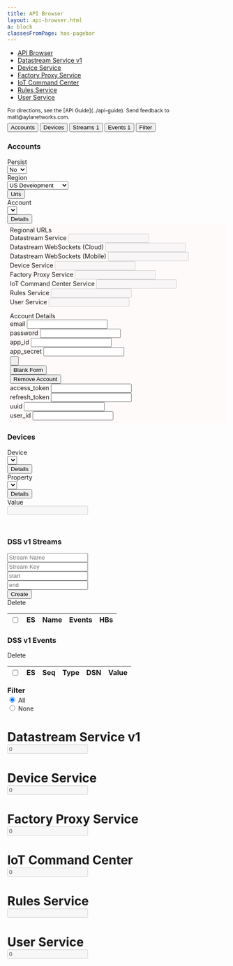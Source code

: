 ```yaml
---
title: API Browser
layout: api-browser.html
a: block
classesFromPage: has-pagebar
---
```


<aside id="pagebar" class="d-xl-block collapse">
  <ul>
    <li><a href="#core-title">API Browser</a></li>
    <li><a href="#datastream-service-header">Datastream Service v1</a></li>
    <li><a href="#device-service-header">Device Service</a></li>
    <li><a href="#factory-proxy-service-header">Factory Proxy Service</a></li>
    <li><a href="#iot-command-center-service-header">IoT Command Center</a></li>
    <li><a href="#rules-service-header">Rules Service</a></li>
    <li><a href="#user-service-header">User Service</a></li>
  </ul>
</aside>
<div style="font-size:85%;margin-bottom:6px;">For directions, see the [API Guide](../api-guide). Send feedback to matt&#64;aylanetworks.com.</div>
<div class="btn-group control-btns special">
  <button id="accounts-button" type="button" class="btn btn-sm btn-outline-info" data-toggle="button" aria-pressed="false" autocomplete="off">Accounts</button>
  <button id="devices-button" type="button" class="btn btn-sm btn-outline-info" data-toggle="button" aria-pressed="false" autocomplete="off">Devices</button>
  <button id="streams-button" type="button" class="btn btn-sm btn-outline-info" data-toggle="button" aria-pressed="false" autocomplete="off">Streams 1</button>
  <button id="events-button" type="button" class="btn btn-sm btn-outline-info" data-toggle="button" aria-pressed="false" autocomplete="off">Events 1</button>
  <button id="filter-button" type="button" class="btn btn-sm btn-outline-info" data-toggle="button" aria-pressed="false" autocomplete="off">Filter</button>
</div>
<div id="accounts-section">
  <div class="panel">
    <h3>Accounts</h3>
    <div class="form-row">
      <div class="col-12 col-md-2">
        <div class="form-row">
          <div class="col-12">
            <label>Persist</label>
          </div>
        </div>
        <div class="form-row">
          <div class="col mb-2">
            <select id="persist" class="form-control form-control-sm">
              <option value="0">No</option>
              <option value="1">Yes</option>
            </select>
          </div>
        </div>
      </div>
      <div class="col-12 col-md-5">
        <div class="form-row">
          <div class="col-12">
            <label>Region</label>
          </div>
        </div>
        <div class="form-row">
          <div class="col mb-2">
            <select class="form-control form-control-sm ayla-regions">
              <option value="cndev">China Development</option>
              <option value="cnfield">China Field</option>
              <option value="eufield">EU Field</option>
              <option value="usdev" selected>US Development</option>
              <option value="usfield">US Field</option>
            </select>
          </div>
          <div class="col-auto">
            <button type="button" class="btn btn-sm btn-info btn-block" data-toggle="collapse" data-target="#ayla-region-urls" aria-expanded="false">Urls</button>
          </div>
        </div>
      </div>
      <div class="col-12 col-md-5">
        <div class="form-row">
          <div class="col-12">
            <label>Account</label>
          </div>
        </div>
        <div class="form-row">
          <div class="col mb-2">
            <select class="form-control form-control-sm ayla-accounts"></select>
          </div>
          <div class="col-auto">
            <button type="button" class="btn btn-sm btn-info btn-block" data-toggle="collapse" data-target="#ayla-account-details" aria-expanded="false">Details</button>
          </div>
        </div>
      </div>
    </div>
    <div id="ayla-region-urls" class="collapse" style="padding: 6px; background: snow;">
      <div class="title">Regional URLs</div>
      <div class="form-row">
        <div class="col-12 col-md-6 mb-2">
          <label>Datastream Service</label>
          <input id="datastream-service-url" type="text" class="form-control form-control-sm" disabled>
        </div>
        <div class="col-12 col-md-6 mb-2">
          <label>Datastream WebSockets (Cloud)</label>
          <input id="datastream-cloud-url" type="text" class="form-control form-control-sm" disabled>
        </div>
        <div class="col-12 col-md-6 mb-2">
          <label>Datastream WebSockets (Mobile)</label>
          <input id="datastream-mobile-url" type="text" class="form-control form-control-sm" disabled>
        </div>
        <div class="col-12 col-md-6 mb-2">
          <label>Device Service</label>
          <input id="device-service-url" type="text" class="form-control form-control-sm" disabled>
        </div>
        <div class="col-12 col-md-6 mb-2">
          <label>Factory Proxy Service</label>
          <input id="factory-proxy-service-url" type="text" class="form-control form-control-sm" disabled>
        </div>
        <div class="col-12 col-md-6 mb-2">
          <label>IoT Command Center Service</label>
          <input id="icc-service-url" type="text" class="form-control form-control-sm" disabled>
        </div>
        <div class="col-12 col-md-6 mb-2">
          <label>Rules Service</label>
          <input id="rules-service-url" type="text" class="form-control form-control-sm" disabled>
        </div>
        <div class="col-12 col-md-6 mb-2">
          <label>User Service</label>
          <input id="user-service-url" type="text" class="form-control form-control-sm" disabled>
        </div>
      </div>
    </div>
    <div id="ayla-account-details" class="collapse" style="padding: 6px; background: snow;">
      <div class="title">Account Details</div>
      <div class="form-row">
        <div class="col-12 col-md-6 col-lg-3 mb-2">
          <label>email</label>
          <input id="ayla-account-email" type="text" class="form-control form-control-sm">
        </div>
        <div class="col-12 col-md-6 col-lg-3 mb-2">
          <label>password</label>
          <input id="ayla-account-password" type="password" class="form-control form-control-sm" autocomplete='new-password'>
        </div>
        <div class="col-12 col-md-6 col-lg-3 mb-2">
          <label>app_id</label>
          <input id="ayla-account-app-id" type="text" class="form-control form-control-sm">
        </div>
        <div class="col-12 col-md-6 col-lg-3 mb-2">
          <label>app_secret</label>
          <input id="ayla-account-app-secret" type="text" class="form-control form-control-sm">
        </div>
      </div>
      <div class="form-row">
        <div class="col-12 col-md-6 col-lg-3 mt-2 mb-2">
          <button id="ayla-account-tokens-btn" type="button" class="btn btn-sm btn-block">&nbsp;</button>
        </div>
        <div class="col-12 col-md-6 col-lg-3 mt-2 mb-2">
          <button id="ayla-add-account-btn" type="button" class="btn btn-sm btn-primary btn-block">Blank Form</button>
        </div>
        <div class="col-12 col-md-6 col-lg-3 mt-2 mb-2">
          <button id="ayla-remove-account-btn" type="button" class="btn btn-sm btn-danger btn-block">Remove Account</button>
        </div>
      </div>
      <div class="form-row">
        <div class="col-12 col-lg-3 mb-2">
          <label>access_token</label>
          <input id="ayla-account-access-token" type="text" class="form-control form-control-sm">
        </div>
        <div class="col-12 col-lg-3 mb-2">
          <label>refresh_token</label>
          <input id="ayla-account-refresh-token" type="text" class="form-control form-control-sm">
        </div>
        <div class="col-12 col-lg-3 mb-2">
          <label>uuid</label>
          <input id="ayla-account-uuid" type="text" class="form-control form-control-sm">
        </div>
        <div class="col-12 col-lg-3 mb-2">
          <label>user_id</label>
          <input id="ayla-account-user-id" type="text" class="form-control form-control-sm">
        </div>
      </div>
    </div>
  </div>
</div>
<div id="devices-section">
  <div class="panel">
    <h3>Devices</h3>
    <div class="form-row">
      <div class="col-12 col-md-4">
        <div class="form-row">
          <div class="col-12">
            <label>Device</label>
          </div>
        </div>
        <div class="form-row">
          <div class="col mb-2">
            <select id="dt-device-selector" class="form-control form-control-sm"></select>
          </div>
          <div class="col-auto">
            <button type="button" class="btn btn-sm btn-info btn-block" data-toggle="collapse" data-target="#dt-device-details" aria-expanded="false">Details</button>
          </div>
        </div>
      </div>
      <div class="col-12 col-md-4">
        <div class="form-row">
          <div class="col-12">
            <label>Property</label>
          </div>
        </div>
        <div class="form-row">
          <div class="col mb-2">
            <select id="dt-property-selector" class="form-control form-control-sm"></select>
          </div>
          <div class="col-auto">
            <button type="button" class="btn btn-sm btn-info btn-block" data-toggle="collapse" data-target="#dt-property-details" aria-expanded="false">Details</button>
          </div>
        </div>
      </div>
      <div class="col-12 col-sm-4 mb-2">
        <label>Value</label>
        <div class="row no-gutters">
          <div class="col">
            <div id="dt-value-wrapper"><input type="text" class="form-control form-control-sm" disabled></div>
          </div>
          <div class="col-auto ml-2" id="dt-value-button-wrapper" style="display:none;">
            <button id="dt-save-value-btn" type="button" class="btn btn-info btn-sm">Save</button>
          </div>
        </div>
      </div>
    </div>
    <pre id="dt-device-details" class="collapse"></pre>
    <pre id="dt-property-details" class="collapse"></pre>
  </div>
</div>
<div id="event-streams-section">
  <div class="panel">
    <h3>DSS v1 Streams</h3>
    <div class="form-row mb-2">
      <div class="col-md-3">
        <input id="stream-name" type="text" class="form-control form-control-sm" placeholder="Stream Name">
      </div>
      <div class="col-md-3">
        <input id="stream-key" type="text" class="form-control form-control-sm" placeholder="Stream Key">
      </div>
      <div class="col-md-2">
        <input id="stream-seq-start" type="text" class="form-control form-control-sm" placeholder="start">
      </div>
      <div class="col-md-2">
        <input id="stream-seq-end" type="text" class="form-control form-control-sm" placeholder="end">
      </div>
      <div class="col-md-2">
        <button id="stream-btn" type="button" class="btn btn-sm btn-info btn-block">Create</button>
      </div>
    </div>
    <div class="link-btns">
      <span id="delete-streams-btn" class="link-btn">Delete</span>
    </div>
    <table id="streams-table">
      <thead>
        <tr>
          <th><input type="checkbox"></th>
          <th class="es">ES</th>
          <th>Name</th>
          <th>Events</th>
          <th>HBs</th>
        </tr>
      </thead>
      <tbody></tbody>
    </table>
  </div>
</div>
<div id="events-section">
  <div class="panel">
    <h3>DSS v1 Events</h3>
    <div class="link-btns">
      <span id="delete-events-btn" class="link-btn">Delete</span>
    </div>
    <table id="events-table">
      <thead>
        <tr>
          <th><input type="checkbox"></th>
          <th class="es">ES</th>
          <th>Seq</th>
          <th>Type</th>
          <th>DSN</th>
          <th>Value</th>
        </tr>
      </thead>
      <tbody></tbody>
    </table>
  </div>
</div>
<div id="filter-section">
  <div class="panel">
    <div class="form-row mb-2">
      <div class="col-auto">
         <h3 style="margin:0 !important;line-height:1.4;">Filter</h3>
      </div>
      <div class="col">
        <div class="form-check form-check-inline">
          <input class="form-check-input" type="radio" name="inlinetags" value="all" checked>
          <label class="form-check-label">All</label>
        </div>
        <div class="form-check form-check-inline">
          <input class="form-check-input" type="radio" name="inlinetags" value="none">
          <label class="form-check-label">None</label>
        </div>
      </div>
    </div>
    <div class="form-row tag-row">
      <div class="col-4"></div>
      <div class="col-4"></div>
      <div class="col-4"></div>
    </div>
  </div>
</div>
<h1 id="datastream-service-header" class="api-service">
  <div class="api-service">
    <div class="row">
      <div class="col" data-toggle="collapse" href="#datastream-service-content"><div class="name">Datastream Service v1</div></div>
      <div class="col-auto count"><input type="text" class="count" value=0 disabled></div>
    </div>
  </div>
</h1>
<div class="collapse" id="datastream-service-content"></div>
<h1 id="device-service-header" class="api-service">
  <div class="api-service">
    <div class="row">
      <div class="col" data-toggle="collapse" href="#device-service-content"><div class="name">Device Service</div></div>
      <div class="col-auto count"><input type="text" class="count" value=0 disabled></div>
    </div>
  </div>
</h1>
<div class="collapse" id="device-service-content"></div>
<h1 id="factory-proxy-service-header" class="api-service">
  <div class="api-service">
    <div class="row">
      <div class="col" data-toggle="collapse" href="#factory-proxy-service-content"><div class="name">Factory Proxy Service</div></div>
      <div class="col-auto count"><input type="text" class="count" value=0 disabled></div>
    </div>
  </div>
</h1>
<div class="collapse" id="factory-proxy-service-content"></div>
<h1 id="iot-command-center-service-header" class="api-service">
  <div class="api-service">
    <div class="row">
      <div class="col" data-toggle="collapse" href="#iot-command-center-service-content"><div class="name">IoT Command Center</div></div>
      <div class="col-auto count"><input type="text" class="count" value=0 disabled></div>
    </div>
  </div>
</h1>
<div class="collapse" id="iot-command-center-service-content"></div>
<h1 id="rules-service-header" class="api-service">
  <div class="api-service">
    <div class="row">
      <div class="col" data-toggle="collapse" href="#rules-service-content"><div class="name">Rules Service</div></div>
      <div class="col-auto count"><input type="text" class="count" disabled></div>
    </div>
  </div>
</h1>
<div class="collapse" id="rules-service-content"></div>
<h1 id="user-service-header" class="api-service">
  <div class="api-service">
    <div class="row">
      <div class="col" data-toggle="collapse" href="#user-service-content"><div class="name">User Service</div></div>
      <div class="col-auto count"><input type="text" class="count" value=0 disabled></div>
    </div>
  </div>
</h1>
<div class="collapse" id="user-service-content"></div>

